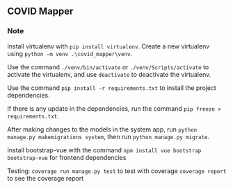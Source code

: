 

## COVID Mapper

### Note

Install virtualenv with `pip install virtualenv`. Create a new virtualenv using `python -m venv .\covid_mapper\venv`.

Use the command `./venv/bin/activate` or `./venv/Scripts/activate` to activate the virtualenv, and use `deactivate` to deactivate the virtualenv.

Use the command `pip install -r requirements.txt` to install the project dependencies.

If there is any update in the dependencies, run the command `pip freeze > requirements.txt`.

After making changes to the models in the system app, run `python manage.py makemigrations system`, then run `python manage.py migrate`.

Install bootstrap-vue with the command `npm install vue bootstrap bootstrap-vue` for frontend dependencies

Testing:
`coverage run manage.py test` to test with coverage
`coverage report` to see the coverage report
